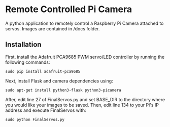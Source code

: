 # Remote Controlled Pi Camera
A python application to remotely control a Raspberry Pi Camera attached to servos. Images are contained in /docs folder.

## Installation

First, install the Adafruit PCA9685 PWM servo/LED controller by running the following commands:

    sudo pip install adafruit-pca9685
	
Next, install Flask and camera dependencies using:

	sudo apt-get install python3-flask python3-picamera

After, edit line 27 of FinalServos.py and set BASE_DIR to the directory where you would like your images to be saved. Then, edit line 134 to your Pi's IP address and execute FinalServos with:

	sudo python FinalServos.py
